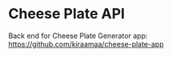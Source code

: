 # Cheese Plate API

Back end for Cheese Plate Generator app: <br>
https://github.com/kiraamaa/cheese-plate-app

